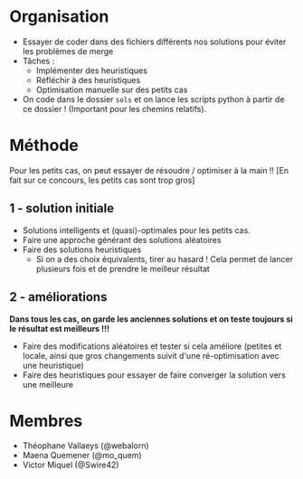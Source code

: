 # Organisation

- Essayer de coder dans des fichiers différents nos solutions pour éviter les problèmes de merge
- Tâches :
  - Implémenter des heuristiques
  - Réfléchir à des heuristiques
  - Optimisation manuelle sur des petits cas
- On code dans le dossier `sols` et on lance les scripts python à partir de ce dossier ! (Important pour les chemins relatifs).

# Méthode

Pour les petits cas, on peut essayer de résoudre / optimiser à la main !! [En fait sur ce concours, les petits cas sont trop gros]

## 1 - solution initiale

- Solutions intelligents et (quasi)-optimales pour les petits cas.
- Faire une approche générant des solutions aléatoires
- Faire des solutions heuristiques
  - Si on a des choix équivalents, tirer au hasard ! Cela permet de lancer plusieurs fois et de prendre le meilleur résultat

## 2 - améliorations

**Dans tous les cas, on garde les anciennes solutions et on teste toujours si le résultat est meilleurs !!!**

- Faire des modifications aléatoires et tester si cela améliore (petites et locale, ainsi que gros changements suivit d'une ré-optimisation avec une heuristique)
- Faire des heuristiques pour essayer de faire converger la solution vers une meilleure


# Membres

- Théophane Vallaeys (@webalorn)
- Maena Quemener (@mo_quem)
- Victor Miquel (@Swire42)
